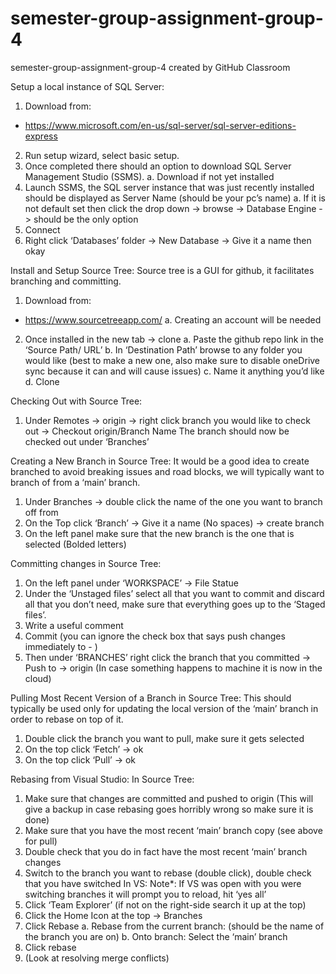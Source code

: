 # semester-group-assignment-group-4
semester-group-assignment-group-4 created by GitHub Classroom

Setup a local instance of SQL Server:
1)	Download from:
-	https://www.microsoft.com/en-us/sql-server/sql-server-editions-express
2)	Run setup wizard, select basic setup. 
3)	Once completed there should an option to download SQL Server Management Studio (SSMS).
a.	Download if not yet installed
4)	Launch SSMS, the SQL server instance that was just recently installed should be displayed as Server Name (should be your pc’s name)
a.	If it is not default set then click the drop down -> browse -> Database Engine -> should be the only option
5)	Connect
6)	Right click ‘Databases’ folder -> New Database -> Give it a name then okay

Install and Setup Source Tree:
Source tree is a GUI for github, it facilitates branching and committing.
1)	Download from:
-	https://www.sourcetreeapp.com/
a.	Creating an account will be needed
2)	Once installed in the new tab -> clone
a.	Paste the github repo link in the ‘Source Path/ URL’
b.	In  ‘Destination Path’ browse to any folder you would like (best to make a new one, also make sure to disable oneDrive sync because it can and will cause issues)
c.	Name it anything you’d like
d.	Clone

Checking Out with Source Tree:
1)	Under Remotes -> origin -> right click branch you would like to check out -> Checkout origin/Branch Name
The branch should now be checked out under ‘Branches’

Creating a New Branch in Source Tree:
It would be a good idea to create branched to avoid breaking issues and road blocks, we will typically want to branch of from a ‘main’ branch.
1)	Under Branches -> double click the name of the one you want to branch off from
2)	On the Top click ‘Branch’ -> Give it a name (No spaces) -> create branch
3)	On the left panel make sure that the new branch is the one that is selected (Bolded letters)

Committing changes in Source Tree:
1)	On the left panel under ‘WORKSPACE’ -> File Statue
2)	Under the ‘Unstaged files’ select all that you want to commit and discard all that you don’t need, make sure that everything goes up to the ‘Staged files’.
3)	Write a useful comment
4)	Commit (you can ignore the check box that says push changes immediately to - )
5)	Then under ‘BRANCHES’ right click the branch that you committed -> Push to -> origin (In case something happens to machine it is now in the cloud)

Pulling Most Recent Version of a Branch in Source Tree:
This should typically be used only for updating the local version of the ‘main’ branch in order to rebase on top of it.
1)	Double click the branch you want to pull, make sure it gets selected
2)	On the top click ‘Fetch’ -> ok
3)	On the top click ‘Pull’ -> ok

Rebasing from Visual Studio:
In Source Tree:
1)	Make sure that changes are committed and pushed to origin (This will give a backup in case rebasing goes horribly wrong so make sure it is done)
2)	Make sure that you have the most recent ‘main’ branch copy (see above for pull)
3)	Double check that you do in fact have the most recent ‘main’ branch changes
4)	Switch to the branch you want to rebase (double click), double check that you have switched
In VS:
	Note*: If VS was open with you were switching branches it will prompt you to reload, hit ‘yes all’
1)	Click ‘Team Explorer’ (if not on the right-side search it up at the top)
2)	Click the Home Icon at the top -> Branches
3)	Click Rebase
a.	Rebase from the current branch: (should be the name of the branch you are on)
b.	Onto branch: Select the ‘main’ branch
4)	Click rebase
5)	(Look at resolving merge conflicts)
